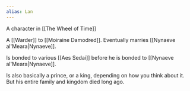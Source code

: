 ```yaml
---
alias: Lan
---
```

A character in [[The Wheel of Time]]

A [[Warder]] to [[Moiraine Damodred]]. Eventually marries [[Nynaeve al'Meara|Nynaeve]].

Is bonded to various [[Aes Sedai]] before he is bonded to [[Nynaeve al'Meara|Nynaeve]].

Is also basically a prince, or a king, depending on how you think about it. But his entire family and kingdom died long ago.


